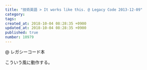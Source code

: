 ```yaml
---
title: "技術英語 > It works like this. @ Legacy Code 2013-12-09"
category: 
tags: 
created_at: 2018-10-04 08:28:35 +0900
updated_at: 2018-10-04 08:28:35 +0900
published: true
number: 10979
---
```


@ レガシーコード本

こういう風に動作する。
